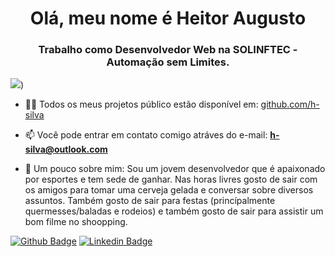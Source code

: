 <h1 align="center">Olá, meu nome é Heitor Augusto</h1>
<h3 align="center">Trabalho como Desenvolvedor Web na SOLINFTEC - Automação sem Limites.</h3>

![](https://github-readme-stats.vercel.app/api?count_private=true&username=h-silva&hide=contribs,prs&show_icons=true&theme=chartreuse-dark&locale=pt-br))



- 👨‍💻 Todos os meus projetos público estão disponível em: [github.com/h-silva](github.com/h-silva)

- 📫 Você pode entrar em contato comigo atráves do e-mail: **h-silva@outlook.com**

- 📄 Um pouco sobre mim:
Sou um jovem desenvolvedor que é apaixonado por esportes e tem sede de ganhar. Nas horas livres gosto de sair com os amigos para tomar uma cerveja gelada e conversar sobre diversos assuntos. Também gosto de sair para festas (princípalmente quermesses/baladas e rodeios) e também gosto de sair para assistir um bom filme no shoopping.
  


[![Github Badge](https://img.shields.io/badge/-Github-000?style=flat-square&logo=Github&logoColor=white&link=https://github.com/fagnerpsantos)](https://github.com/h-silva)
[![Linkedin Badge](https://img.shields.io/badge/-LinkedIn-blue?style=flat-square&logo=Linkedin&logoColor=white&link=https://www.linkedin.com/in/heitoraugusto/)](https://www.linkedin.com/in/fagnerpsantos/)